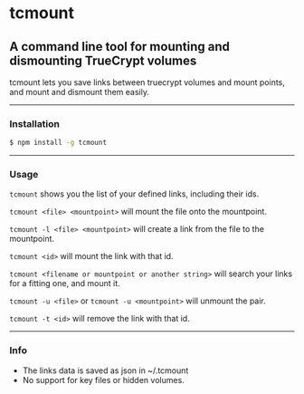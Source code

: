 # tcmount
## A command line tool for mounting and dismounting TrueCrypt volumes
tcmount lets you save links between truecrypt volumes and mount points, and mount and dismount them easily.

* * *
### Installation
```bash
$ npm install -g tcmount
```
* * *
### Usage

`tcmount` shows you the list of your defined links, including their ids.
<!-- Here is the result of running `tcmount` with [this .tcmount file](https://github.com/danyshaanan/tcmount/blob/master/doc/dot.tcmount_example): -->

<!-- ![Screen shot of a result of `tcmount`](https://raw.github.com/danyshaanan/tcmount/master/doc/tcmount_example.png?raw=true) -->

`tcmount <file> <mountpoint>` will mount the file onto the mountpoint.

`tcmount -l <file> <mountpoint>` will create a link from the file to the mountpoint.

`tcmount <id>` will mount the link with that id.

`tcmount <filename or mountpoint or another string>` will search your links for a fitting one, and mount it.

`tcmount -u <file>` or `tcmount -u <mountpoint>` will unmount the pair.

`tcmount -t <id>` will remove the link with that id.

* * *
### Info
* The links data is saved as json in ~/.tcmount
* No support for key files or hidden volumes.
